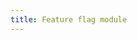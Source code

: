 ```yaml
---
title: Feature flag module
---
```

<!-- @include: ../../../../packages/modules/feature-flag/README.md -->